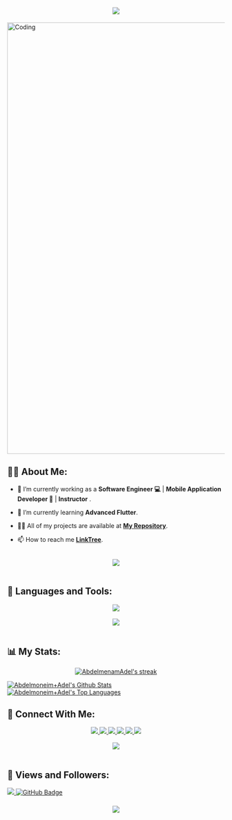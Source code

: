 <h1 align="center">  <img src="https://readme-typing-svg.herokuapp.com/?font=Righteous&size=35&center=true&vCenter=true&width=500&height=70&duration=4000&lines=Hi+There!+👋;+I'm+Abdelmoneim+Adel+!+😎;" />
</h1>
<!-- <h3 align="center">Student at the Faculty of Computer Science & Artificial Intelligence, highly dedicated to mobile development with a particular focus on Flutter. Have a passion for learning and innovation, a strong work ethic. and an unwavering commitment to excellence </h3> -->
<!--
<img align="center" alt="Coding" width ="1000" src="https://firebasestorage.googleapis.com/v0/b/mogha-266d4.appspot.com/o/photos%2Fcover.png?alt=media&token=2d654509-83aa-4c25-b874-fca3809ec00e"> -->
<img align="center" alt="Coding" width ="1000" src="https://github.com/AbdelmenamAdel/Shopify/blob/master/assets/images/2.png">

## 🙋‍♂️ About Me:
- 🔭 I’m currently working as a **Software Engineer 💻** | **Mobile Application Developer 📱** | **Instructor** .

- 🌱 I’m currently learning **Advanced Flutter**.

- 👨‍💻 All of my projects are available at **[My Repository](https://github.com/AbdelmenamAdel?tab=repositories)**.

- 📫 How to reach me  **[LinkTree](https://linktr.ee/Abdelmoneim_Adel)**.

<br>
<div align="center">
    <img src="https://user-images.githubusercontent.com/73097560/115834477-dbab4500-a447-11eb-908a-139a6edaec5c.gif" />
</div>
<br>

## 🚀 Languages and Tools:
<div align="center">
    <img src="https://skillicons.dev/icons?i=flutter,dart,firebase,python,github,androidstudio,vscode,figma,postman" />
<!--     <img src="https://skillicons.dev/icons?i=androidstudio,idea,vscode,figma,postman" /><br> -->
</div>

<br>
<div align="center">
    <img src="https://user-images.githubusercontent.com/73097560/115834477-dbab4500-a447-11eb-908a-139a6edaec5c.gif" />
</div>
<br>

## 📊 My Stats:

<p align="center">
    <a href="https://github.com/AbdelmenamAdel/github-readme-streak-stats">
        <img title="🔥 Get streak stats for your profile at git.io/streak-stats" alt="AbdelmenamAdel's streak" src="https://github-readme-streak-stats.herokuapp.com/?user=AbdelmenamAdel&theme=black-ice&hide_border=true&stroke=0000&background=060A0CD0"/>
    </a>
</p>
<a href="https://github.com/AbdelmenamAdel/github-readme-stats"><img alt="Abdelmoneim+Adel's Github Stats" src="https://github-readme-stats.vercel.app/api?username=AbdelmenamAdel&show_icons=true&count_private=true&theme=react&hide_border=true&bg_color=0D1117" /></a>
<a href="https://github.com/AbdelmenamAdel/github-readme-stats"><img alt="Abdelmoneim+Adel's Top Languages" src="https://github-readme-stats.vercel.app/api/top-langs/?username=AbdelmenamAdel&langs_count=8&count_private=true&layout=compact&theme=react&hide_border=true&bg_color=0D1117" /></a>


## 🤝 Connect With Me:

<div align="center">
    <a href="https://www.linkedin.com/in/abdelmenam-adel-175b35265/" target="_blank">
        <img src="https://img.shields.io/badge/LinkedIn-0077B5?style=for-the-badge&logo=linkedin&logoColor=white" target="_blank" />
    </a>
  <a href="mailto:abdelmoneim.adel5@gmail.com">
    <img src="https://img.shields.io/badge/Gmail-333333?style=for-the-badge&logo=gmail&logoColor=red" />
  </a>
    <a href="https://www.youtube.com/channel/UC608nS48jH31dWN8D8jWN_Q">
    <img src="https://img.shields.io/badge/Youtube-red?style=for-the-badge&logo=youtube&logoColor=white" />
  </a>
     </a>
     <a href="https://www.facebook.com/abdelmenam.adel.10">
    <img src="https://img.shields.io/badge/Facebook-0077B5?style=for-the-badge&logo=facebook&logoColor=white" />
  </a>
       </a>
     <a href="https://wa.me/+201556878109">
    <img src="https://img.shields.io/badge/WhatsApp-25D366?style=for-the-badge&logo=whatsapp&logoColor=white" />
  </a>
      </a>
<!--      <a href="https://wa.me/+201556878109"> -->
    <img src="https://img.shields.io/badge/Telegram-24A1DE?style=for-the-badge&logo=telegram&logoColor=white" />
  </a>
    
</div>

<br>
<div align="center">
    <img src="https://user-images.githubusercontent.com/73097560/115834477-dbab4500-a447-11eb-908a-139a6edaec5c.gif" />
</div>
<br>

## 💜 Views and Followers:

<a href="https://github.com/AbdelmenamAdel/github-profile-views-counter">
    <img src="https://komarev.com/ghpvc/?username=AbdelmenamAdel">
</a>
<a href="https://github.com/AbdelmenamAdel?tab=followers"><img src="https://img.shields.io/github/followers/AbdelmenamAdel?label=Followers&style=social" alt="GitHub Badge"></a>

<h3 align="center">
    <img src="https://readme-typing-svg.herokuapp.com/?font=Righteous&size=25&center=true&vCenter=true&width=500&height=70&duration=4000&lines=Thanks+for+visiting!+❤️;+Shoot+me+a+message+on+Linkedin!;I'm+Long+Life+Learner">
</h3>

<br/>

